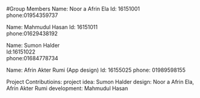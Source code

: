 #Group Members
Name: Noor a Afrin Ela
Id: 16151001  
phone:01954359737

Name: Mahmudul Hasan 
Id: 16151011   
phone:01629438192

Name: Sumon Halder  
Id:16151022  
phone:01684778734

Name: Afrin Akter Rumi  (App design)
Id: 16155025 
phone: 01989598155

Project Contributioins:
project idea: Sumon Halder
design: Noor a Afrin Ela, Afrin Akter Rumi
development: Mahmudul Hasan
